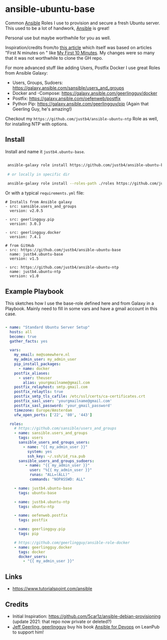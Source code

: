 # ansible-ubuntu-base

Common [Ansible](https://www.ansible.com/) Roles I use to provision and secure a fresh Ubuntu server.
This used to be a lot of handwork, [Ansible](https://www.ansible.com/) is great!

Personal use but maybe worthwhile for you as well.

Inspiration/credits from/to [this article](https://www.tricksofthetrades.net/2017/08/21/ansible-playbook-server-provisioning/) 
which itself was based on articles "First N minutes on "
like [My First 10 Minutes](https://www.codelitt.com/blog/my-first-10-minutes-on-a-server-primer-for-securing-ubuntu/).
My changes were so many that it was not worthwhile to clone the GH repo.

For more advanced stuff like adding Users, Postfix Docker I use great Roles from Ansible Galaxy:

* Users, Groups, Sudoers: https://galaxy.ansible.com/sansible/users_and_groups 
* Docker and -Compose: https://galaxy.ansible.com/geerlingguy/docker
* Postfix: https://galaxy.ansible.com/oefenweb/postfix
* Python Pip: https://galaxy.ansible.com/geerlingguy/pip (Again that Geerling Guy, he's amazing!) 

Checkout my `https://github.com/justb4/ansible-ubuntu-ntp` Role as well, for installing NTP with options.

## Install

Install and name it `justb4.ubuntu-base`.

```bash

 ansible-galaxy role install https://github.com/justb4/ansible-ubuntu-base,,justb4.ubuntu-base
 
 # or locally in specific dir
 
 ansible-galaxy role install --roles-path ./roles https://github.com/justb4/ansible-ubuntu-base,,justb4.ubuntu-base


```

Or with a typical `requirements.yml` file:

```
# Installs from Ansible galaxy
- src: sansible.users_and_groups
  version: v2.0.5

- src: geerlingguy.pip
  version: 3.0.3

- src: geerlingguy.docker
  version: 7.4.1

# from GitHub
- src: https://github.com/justb4/ansible-ubuntu-base
  name: justb4.ubuntu-base
  version: v1.5

- src: https://github.com/justb4/ansible-ubuntu-ntp
  name: justb4.ubuntu-ntp
  version: v1.0

```
## Example Playbook

This sketches how I use the base-role defined here and from Galaxy in a Playbook. Mainly need to fill in
some vars and have a gmail account in this case. 

```yaml

- name: "Standard Ubuntu Server Setup"
  hosts: all
  become: true
  gather_facts: yes

  vars:
    my_email: me@somewhere.nl
    my_admin_user: my_admin_user
    pip_install_packages:
      - name: docker
    postfix_aliases:
      - user: theuser
        alias: yourgmailname@gmail.com
    postfix_relayhost: smtp.gmail.com
    postfix_relaytls: true
    postfix_smtp_tls_cafile: /etc/ssl/certs/ca-certificates.crt
    postfix_sasl_user: 'yourgmailname@gmail.com'
    postfix_sasl_password: 'your_gmail_password'
    timezone: Europe/Amsterdam
    ufw_open_ports: ['22', '80', '443']

  roles:
    # https://github.com/sansible/users_and_groups
    - name: sansible.users_and_groups
      tags: users
      sansible_users_and_groups_users:
        - name: "{{ my_admin_user }}"
          system: yes
          ssh_key: ~/.ssh/id_rsa.pub
      sansible_users_and_groups_sudoers:
         - name: "{{ my_admin_user }}"
           user: "%{{ my_admin_user }}"
           runas: "ALL=(ALL)"
           commands: "NOPASSWD: ALL"

    - name: justb4.ubuntu-base
      tags: ubuntu-base

    - name: justb4.ubuntu-ntp
      tags: ubuntu-ntp

    - name: oefenweb.postfix
      tags: postfix

    - name: geerlingguy.pip
      tags: pip

    # https://github.com/geerlingguy/ansible-role-docker
    - name: geerlingguy.docker
      tags: docker
      docker_users:
        - "{{ my_admin_user }}"

```

## Links

* https://www.tutorialspoint.com/ansible

## Credits

* Initial Inspiration: https://github.com/5car1z/ansible-debian-provisioning (update 2021: that repo now private or deleted?)
* [Jeff Geerling, geerlingguy](https://galaxy.ansible.com/geerlingguy) buy his book [Ansible for Devops](https://leanpub.com/ansible-for-devops) on LeanPub to support him!

